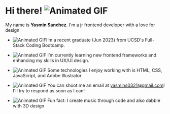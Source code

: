 # Hi there! ![Animated GIF](https://64.media.tumblr.com/4d502ba807b173c7fd4624504257d65b/c3614424f2464c97-ab/s250x400/878317253f19cd6323499571641154ee4de0c97f.gifv)
  My name is **Yasmin Sanchez**. I'm a jr frontend developer with a love for design 
  
- ![Animated GIF](https://cdn.discordapp.com/attachments/1028757682854826016/1085719093681864804/IMG_0883.gif)I’m a recent graduate (Jun 2023) from UCSD's Full-Stack Coding Bootcamp.
- ![Animated GIF](https://cdn.discordapp.com/attachments/1028757682854826016/1085719093681864804/IMG_0883.gif) I’m currently learning new frontend frameworks and enhancing my skills in UX/UI design.
- ![Animated GIF](https://cdn.discordapp.com/attachments/1028757682854826016/1085719093681864804/IMG_0883.gif) Some technologies I enjoy working with is HTML, CSS, JavaScript, and Adobe Illustrator
- ![Animated GIF](https://cdn.discordapp.com/attachments/1028757682854826016/1085719093681864804/IMG_0883.gif) You can shoot me an email at yasmins0321@gmail.com! I'll try to respond as soon as I can!

 - ![Animated GIF](https://cdn.discordapp.com/attachments/1028757682854826016/1085719093681864804/IMG_0883.gif) Fun fact: I create music through code and also dabble with 3D design
